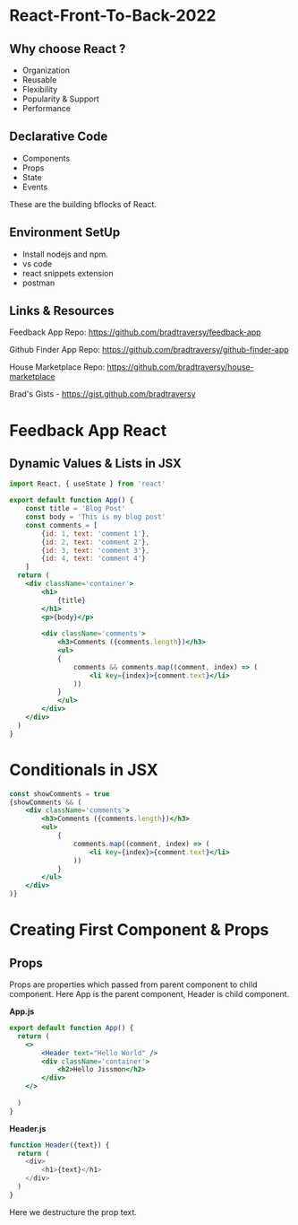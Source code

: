 # React-Front-To-Back-2022

## Why choose React ?

- Organization
- Reusable
- Flexibility
- Popularity & Support
- Performance

## Declarative Code

- Components
- Props
- State
- Events

These are the building bflocks of React.

## Environment SetUp

- Install nodejs and npm.
- vs code
- react snippets extension
- postman

## Links & Resources

Feedback App Repo: <https://github.com/bradtraversy/feedback-app>

Github Finder App Repo: <https://github.com/bradtraversy/github-finder-app>

House Marketplace Repo: <https://github.com/bradtraversy/house-marketplace>

Brad's Gists - <https://gist.github.com/bradtraversy>

# Feedback App React

## Dynamic Values & Lists in JSX


```jsx
import React, { useState } from 'react'

export default function App() {
    const title = 'Blog Post'
    const body = 'This is my blog post'
    const comments = [
        {id: 1, text: 'comment 1'},
        {id: 2, text: 'comment 2'},
        {id: 3, text: 'comment 3'},
        {id: 4, text: 'comment 4'}
    ]
  return (
    <div className='container'>
        <h1>
            {title}
        </h1>
        <p>{body}</p>
        
        <div className='comments'>
            <h3>Comments ({comments.length})</h3>
            <ul>
            {
                comments && comments.map((comment, index) => (
                    <li key={index}>{comment.text}</li>
                ))
            }
            </ul>
        </div>
    </div>
  )
}
```

# Conditionals in JSX

```jsx
const showComments = true
{showComments && (
    <div className='comments'>
        <h3>Comments ({comments.length})</h3>
        <ul>
            {
                comments.map((comment, index) => (
                    <li key={index}>{comment.text}</li>
                ))
            }
        </ul>
    </div>
)}
```

# Creating First Component & Props


## Props

Props are properties which passed from parent component to child component. Here App is the parent component, Header is child component.

**App.js**

```jsx
export default function App() {
  return (
    <>
        <Header text="Hello World" />
        <div className='container'> 
            <h2>Hello Jissmon</h2>
        </div>
    </>
    
  )
}
```

**Header.js**

```js
function Header({text}) {
  return (
    <div>
        <h1>{text}</h1>
    </div>
  )
}
```

Here we destructure the prop text.



